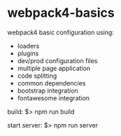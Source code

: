 # webpack4-basics
webpack4 basic configuration using:
- loaders
- plugins
- dev/prod configuration files
- multiple page application
- code splitting
- common dependencies
- bootstrap integration
- fontawesome integration

build:
$> npm run build

start server:
$> npm run server
